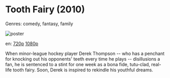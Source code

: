 # Tooth Fairy (2010)

Genres: comedy, fantasy, family

![poster](http://image.tmdb.org/t/p/w500/gNQA76kl251IuJVKMHfrRE12p7j.jpg)

en:
  [720p](magnet:?xt=urn:btih:14C6E33CC059DB2EBB27AA09FD0D5B0C03548AD2&tr=udp://glotorrents.pw:6969/announce&tr=udp://tracker.opentrackr.org:1337/announce&tr=udp://torrent.gresille.org:80/announce&tr=udp://tracker.openbittorrent.com:80&tr=udp://tracker.coppersurfer.tk:6969&tr=udp://tracker.leechers-paradise.org:6969&tr=udp://p4p.arenabg.ch:1337&tr=udp://tracker.internetwarriors.net:1337)
  [1080p](magnet:?xt=urn:btih:CE38F9D0AF2CE1815931F1AA83E4769F22BBD03D&tr=udp://glotorrents.pw:6969/announce&tr=udp://tracker.opentrackr.org:1337/announce&tr=udp://torrent.gresille.org:80/announce&tr=udp://tracker.openbittorrent.com:80&tr=udp://tracker.coppersurfer.tk:6969&tr=udp://tracker.leechers-paradise.org:6969&tr=udp://p4p.arenabg.ch:1337&tr=udp://tracker.internetwarriors.net:1337)
  


When minor-league hockey player Derek Thompson -- who has a penchant for knocking out his opponents' teeth every time he plays -- disillusions a fan, he is sentenced to a stint for one week as a bona fide, tutu-clad, real-life tooth fairy. Soon, Derek is inspired to rekindle his youthful dreams.